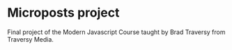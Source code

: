 # Microposts project

Final project of the Modern Javascript Course taught by Brad Traversy from Traversy Media.